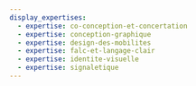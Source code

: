 ```yaml
---
display_expertises:
  - expertise: co-conception-et-concertation
  - expertise: conception-graphique
  - expertise: design-des-mobilites
  - expertise: falc-et-langage-clair
  - expertise: identite-visuelle
  - expertise: signaletique
---
```

